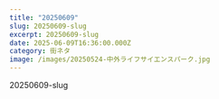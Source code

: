 ```yaml
---
title: "20250609"
slug: 20250609-slug
excerpt: 20250609-slug
date: 2025-06-09T16:36:00.000Z
category: 街ネタ
image: /images/20250524-中外ライフサイエンスパーク.jpg
---
```

20250609-slug

